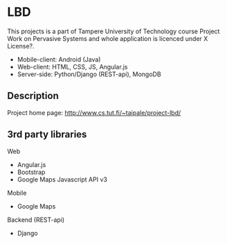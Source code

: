 LBD
=================
This projects is a part of Tampere University of Technology course Project Work on
Pervasive Systems and whole application is licenced under X License?.

* Mobile-client: Android (Java)
* Web-client: HTML, CSS, JS, Angular.js
* Server-side: Python/Django (REST-api), MongoDB

Description
-----------------

Project home page: http://www.cs.tut.fi/~taipale/project-lbd/

3rd party libraries
-------------------
Web
* Angular.js
* Bootstrap
* Google Maps Javascript API v3 

Mobile
* Google Maps

Backend (REST-api)
* Django
